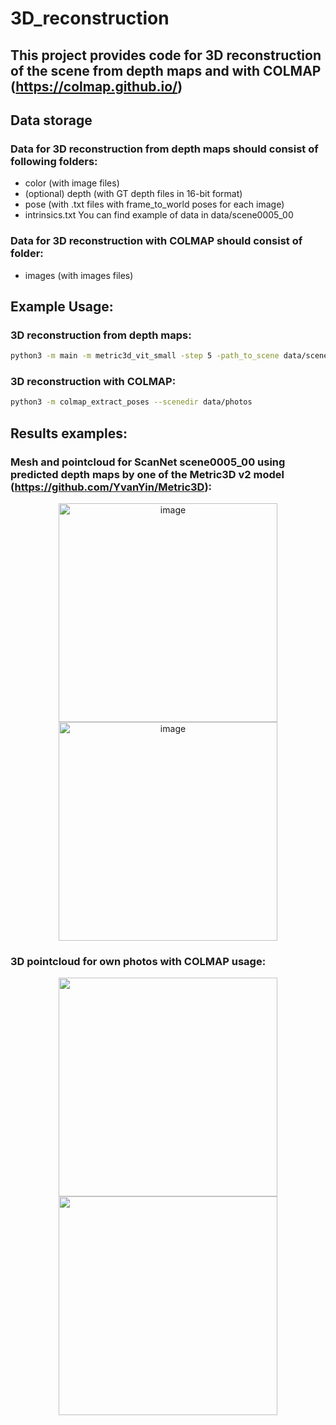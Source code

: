 # 3D_reconstruction
## This project provides code for 3D reconstruction of the scene from depth maps and with COLMAP (https://colmap.github.io/)

## Data storage
### Data for 3D reconstruction from depth maps should consist of following folders:
- color (with image files)
- (optional) depth (with GT depth files in 16-bit format)
- pose (with .txt files with frame_to_world poses for each image)
- intrinsics.txt
You can find example of data in data/scene0005_00

### Data for 3D reconstruction with COLMAP should consist of folder:
- images (with images files)

## **Example Usage:**  
### 3D reconstruction from depth maps:
```bash
python3 -m main -m metric3d_vit_small -step 5 -path_to_scene data/scene0005_00 -save_pc
```
### 3D reconstruction with COLMAP:
```bash
python3 -m colmap_extract_poses --scenedir data/photos
```

## Results examples:
### Mesh and pointcloud for ScanNet scene0005_00 using predicted depth maps by one of the Metric3D v2 model (https://github.com/YvanYin/Metric3D):
<p align="center">
<img width="350" img height="350" alt="image" src="https://github.com/user-attachments/assets/e5d70847-c4b0-4c9e-94e5-fea1c1c318bd" />
<img width="350" img height="350" alt="image" src="https://github.com/user-attachments/assets/0b249326-aec6-47ad-8b93-9fba90840384" />
</p>

### 3D pointcloud for own photos with COLMAP usage:
<p align="center">
<img width="350" img height="350" "alt="image" src="https://github.com/user-attachments/assets/609baa37-8555-43d9-822b-60db336c2f42" />
<img width="350" img height="350" "alt="image" src="https://github.com/user-attachments/assets/dc8d45ee-1391-4c7e-a39a-10cc6943d22f" />
</p>

